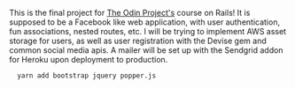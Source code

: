 This is the final project for [The Odin Project's](https://theodinproject.com) course on Rails! It is supposed to be a Facebook like web application, with user authentication, fun associations, nested routes, etc. I will be trying to implement AWS asset storage for users, as well as user registration with the Devise gem and common social media apis. A mailer will be set up with the Sendgrid addon for Heroku upon deployment to production. 

```bash
  yarn add bootstrap jquery popper.js
```
